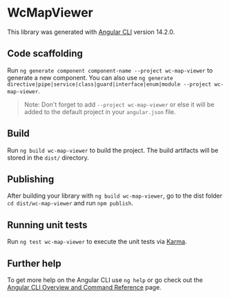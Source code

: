 # WcMapViewer

This library was generated with [Angular CLI](https://github.com/angular/angular-cli) version 14.2.0.

## Code scaffolding

Run `ng generate component component-name --project wc-map-viewer` to generate a new component. You can also use `ng generate directive|pipe|service|class|guard|interface|enum|module --project wc-map-viewer`.
> Note: Don't forget to add `--project wc-map-viewer` or else it will be added to the default project in your `angular.json` file. 

## Build

Run `ng build wc-map-viewer` to build the project. The build artifacts will be stored in the `dist/` directory.

## Publishing

After building your library with `ng build wc-map-viewer`, go to the dist folder `cd dist/wc-map-viewer` and run `npm publish`.

## Running unit tests

Run `ng test wc-map-viewer` to execute the unit tests via [Karma](https://karma-runner.github.io).

## Further help

To get more help on the Angular CLI use `ng help` or go check out the [Angular CLI Overview and Command Reference](https://angular.io/cli) page.
